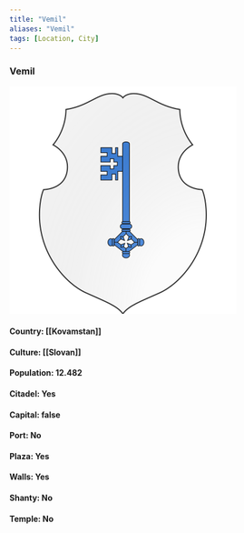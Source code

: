 ```yaml
---
title: "Vemil"
aliases: "Vemil"
tags: [Location, City]
---
```

### Vemil
![](attachment/85be489cd530c7a6765504411c52780a.svg)

#### Country: [[Kovamstan]]

#### Culture: [[Slovan]]

#### Population: 12.482

#### Citadel: Yes

#### Capital: false

#### Port: No

#### Plaza: Yes

#### Walls: Yes

#### Shanty: No

#### Temple: No


